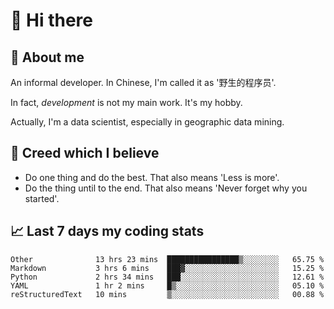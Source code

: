 # 👋 Hi there

## :speech_balloon: About me

An informal developer. In Chinese, I'm called it as '野生的程序员'.

In fact, _development_ is not my main work. It's my hobby.

Actually, I'm a data scientist, especially in geographic data mining.

## :see_no_evil: Creed which I believe

- Do one thing and do the best. That also means 'Less is more'.
- Do the thing until to the end. That also means 'Never forget why you started'.

## :chart_with_upwards_trend: Last 7 days my coding stats

<!--START_SECTION:waka-->
```text
Other              13 hrs 23 mins  ████████████████▒░░░░░░░░   65.75 % 
Markdown           3 hrs 6 mins    ███▓░░░░░░░░░░░░░░░░░░░░░   15.25 % 
Python             2 hrs 34 mins   ███░░░░░░░░░░░░░░░░░░░░░░   12.61 % 
YAML               1 hr 2 mins     █▒░░░░░░░░░░░░░░░░░░░░░░░   05.10 % 
reStructuredText   10 mins         ▒░░░░░░░░░░░░░░░░░░░░░░░░   00.88 % 
```
<!--END_SECTION:waka-->
